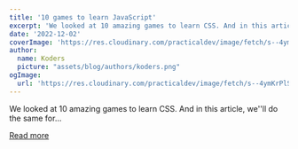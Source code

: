 ```yaml
---
title: '10 games to learn JavaScript'
excerpt: 'We looked at 10 amazing games to learn CSS. And in this article, we''ll do the same for...'
date: '2022-12-02'
coverImage: 'https://res.cloudinary.com/practicaldev/image/fetch/s--4ymKrPlS--/c_imagga_scale,f_auto,fl_progressive,h_420,q_auto,w_1000/https://dev-to-uploads.s3.amazonaws.com/uploads/articles/u2zo7h3xnwp7xdwbqr9k.jpg'
author:
  name: Koders
  picture: "assets/blog/authors/koders.png"
ogImage:
  url: 'https://res.cloudinary.com/practicaldev/image/fetch/s--4ymKrPlS--/c_imagga_scale,f_auto,fl_progressive,h_420,q_auto,w_1000/https://dev-to-uploads.s3.amazonaws.com/uploads/articles/u2zo7h3xnwp7xdwbqr9k.jpg'
---
```


We looked at 10 amazing games to learn CSS. And in this article, we''ll do the same for...

[Read more](https://dev.to/dailydevtips1/10-games-to-learn-javascript-155j)
